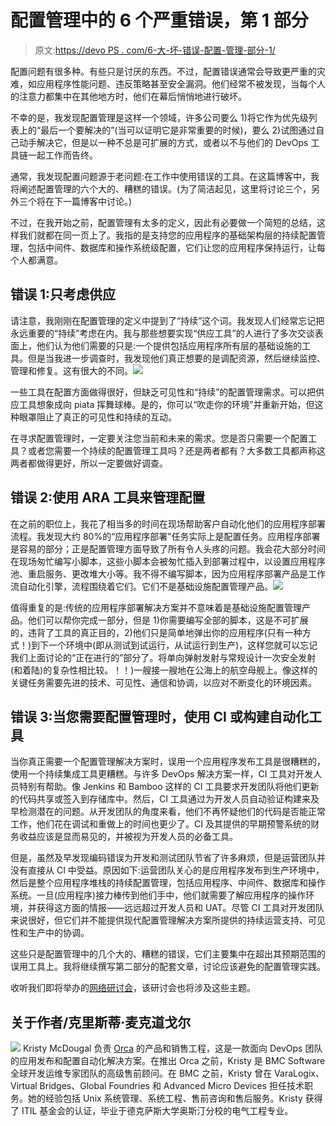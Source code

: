 # 配置管理中的 6 个严重错误，第 1 部分

> 原文:[https://devo PS . com/6-大-坏-错误-配置-管理-部分-1/](https://devops.com/6-big-bad-mistakes-configuration-management-part-1/)

配置问题有很多种。有些只是讨厌的东西。不过，配置错误通常会导致更严重的灾难，如应用程序性能问题、违反策略甚至安全漏洞。他们经常不被发现，当每个人的注意力都集中在其他地方时，他们在幕后悄悄地进行破坏。

不幸的是，我发现配置管理是这样一个领域，许多公司要么 1)将它作为优先级列表上的“最后一个要解决的”(当可以证明它是非常重要的时候)，要么 2)试图通过自己动手解决它，但是以一种不总是可扩展的方式，或者以不与他们的 DevOps 工具链一起工作而告终。

通常，我发现配置问题源于老问题:在工作中使用错误的工具。在这篇博客中，我将阐述配置管理的六个大的、糟糕的错误。(为了简洁起见，这里将讨论三个，另外三个将在下一篇博客中讨论。)

不过，在我开始之前，配置管理有太多的定义，因此有必要做一个简短的总结，这样我们就都在同一页上了。我指的是支持您的应用程序的基础架构层的持续配置管理，包括中间件、数据库和操作系统级配置，它们让您的应用程序保持运行，让每个人都满意。

## 错误 1:只考虑供应

请注意，我刚刚在配置管理的定义中提到了“持续”这个词。我发现人们经常忘记把永远重要的“持续”考虑在内。我与那些想要实现“供应工具”的人进行了多次交谈表面上，他们认为他们需要的只是:一个提供包括应用程序所有层的基础设施的工具。但是当我进一步调查时，我发现他们真正想要的是调配资源，然后继续监控、管理和修复。这有很大的不同。![](../Images/050009fe6168e90b582bb8dc51e8496b.png)

一些工具在配置方面做得很好，但缺乏可见性和“持续”的配置管理需求。可以把供应工具想象成向 piata 挥舞球棒。是的，你可以“吹走你的环境”并重新开始，但这种眼罩阻止了真正的可见性和持续的互动。

在寻求配置管理时，一定要关注您当前和未来的需求。您是否只需要一个配置工具？或者您需要一个持续的配置管理工具吗？还是两者都有？大多数工具都声称这两者都做得更好，所以一定要做好调查。

## 错误 2:使用 ARA 工具来管理配置

在之前的职位上，我花了相当多的时间在现场帮助客户自动化他们的应用程序部署流程。我发现大约 80%的“应用程序部署”任务实际上是配置任务。应用程序部署是容易的部分；正是配置管理方面导致了所有令人头疼的问题。我会花大部分时间在现场匆忙编写小脚本，这些小脚本会被匆忙插入到部署过程中，以设置应用程序池、重启服务、更改堆大小等。我不得不编写脚本，因为应用程序部署产品是工作流自动化引擎，流程围绕着它们。它们不是基础设施配置管理产品。![](../Images/a448c607e18f58057f4ba3d711b8bbe5.png)

值得重复的是:传统的应用程序部署解决方案并不意味着是基础设施配置管理产品。他们可以帮你完成一部分，但是 1)你需要编写全部的脚本，这是不可扩展的，违背了工具的真正目的，2)他们只是简单地弹出你的应用程序(只有一种方式！)到下一个环境中(即从测试到试运行，从试运行到生产)，这样您就可以忘记我们上面讨论的“正在进行的”部分了。将单向弹射发射与常规设计一次安全发射(和着陆)的复杂性相比较。！！)一艘接一艘地在公海上的航空母舰上。像这样的关键任务需要先进的技术、可见性、通信和协调，以应对不断变化的环境因素。

## 错误 3:当您需要配置管理时，使用 CI 或构建自动化工具

当你真正需要一个配置管理解决方案时，误用一个应用程序发布工具是很糟糕的，使用一个持续集成工具更糟糕。与许多 DevOps 解决方案一样，CI 工具对开发人员特别有帮助。像 Jenkins 和 Bamboo 这样的 CI 工具要求开发团队将他们更新的代码共享或签入到存储库中。然后，CI 工具通过为开发人员自动验证构建来及早检测潜在的问题。从开发团队的角度来看，他们不再怀疑他们的代码是否能正常工作，他们花在调试和重做上的时间也更少了。CI 及其提供的早期预警系统的财务收益应该是显而易见的，并被视为开发人员的必备工具。

但是，虽然及早发现编码错误为开发和测试团队节省了许多麻烦，但是运营团队并没有直接从 CI 中受益。原因如下:运营团队关心的是应用程序发布到生产环境中，然后是整个应用程序堆栈的持续配置管理，包括应用程序、中间件、数据库和操作系统。一旦(应用程序)接力棒传到他们手中，他们就需要了解应用程序的操作环境，并获得这方面的情报——远远超过开发人员和 UAT。尽管 CI 工具对开发团队来说很好，但它们并不能提供现代配置管理解决方案所提供的持续运营支持、可见性和生产中的协调。

这些只是配置管理中的几个大的、糟糕的错误，它们主要集中在超出其预期范围的误用工具上。我将继续撰写第二部分的配套文章，讨论应该避免的配置管理实践。

收听我们即将举办的[网络研讨会](http://webinars.devops.com/iis-middleware-configuration-management)，该研讨会也将涉及这些主题。

## 关于作者/克里斯蒂·麦克道戈尔

![](../Images/a10be4f22e905fe9fbcd56580d3f615e.png) Kristy McDougal 负责 [Orca](http://www.orcaconfig.com) 的产品和销售工程，这是一款面向 DevOps 团队的应用发布和配置自动化解决方案。在推出 Orca 之前，Kristy 是 BMC Software 全球开发运维专家团队的高级售前顾问。在 BMC 之前，Kristy 曾在 VaraLogix、Virtual Bridges、Global Foundries 和 Advanced Micro Devices 担任技术职务。她的经验包括 Unix 系统管理、系统工程、售前咨询和售后服务。Kristy 获得了 ITIL 基金会的认证，毕业于德克萨斯大学奥斯汀分校的电气工程专业。